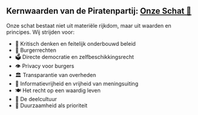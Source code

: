 ## Kernwaarden van de Piratenpartij: [Onze Schat 💎](Kernwaarden.md)
Onze schat bestaat niet uit materiële rijkdom, maar uit waarden en principes. Wij strijden voor:
- 🧠 Kritisch denken en feitelijk onderbouwd beleid
- 🗽 Burgerrechten
- 🗳️ Directe democratie en zelfbeschikkingsrecht
- 👁️ Privacy voor burgers
- 🏛️ Transparantie van overheden
- 📢 Informatievrijheid en vrijheid van meningsuiting
- 🍽️ Het recht op een waardig leven
- 🔄 De deelcultuur
- 🌿 Duurzaamheid als prioriteit
